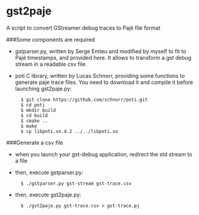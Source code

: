 gst2paje
========

A script to convert GStreamer debug traces to Pajé file format

###Some components are required

- gstparser.py, written by Serge Emteu and modified by myself to fit to Pajé timestamps, and provided here.
  It allows to transform a gst debug stream in a readable csv file.

- poti C library, written by Lucas Schnorr, providing some functions to generate paje trace files.
  You need to download it and compile it before launching gst2paje.py:

        $ git clone https://github.com/schnorr/poti.git
        $ cd poti       
        $ mkdir build       
        $ cd build       
        $ cmake ..       
        $ make       
        $ cp libpoti.so.4.2 ../../libpoti.so

###Generate a csv file

- when you launch your gst-debug application, redirect the std stream to a file
- then, execute gstparser.py:

        $ ./gstparser.py gst-stream gst-trace.csv
        
- then, execute gst2paje.py:

        $ ./gst2paje.py gst-trace.csv > gst-trace.pj

